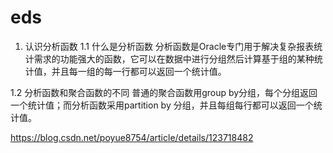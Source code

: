 # eds
1. 认识分析函数
1.1 什么是分析函数
       分析函数是Oracle专门用于解决复杂报表统计需求的功能强大的函数，它可以在数据中进行分组然后计算基于组的某种统计值，并且每一组的每一行都可以返回一个统计值。

1.2 分析函数和聚合函数的不同
      普通的聚合函数用group by分组，每个分组返回一个统计值；而分析函数采用partition by 分组，并且每组每行都可以返回一个统计值。


https://blog.csdn.net/poyue8754/article/details/123718482
